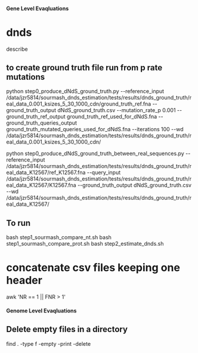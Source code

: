 #### Gene Level Evaqluations

# dnds

describe

## to create ground truth file run from p rate mutations
python step0_produce_dNdS_ground_truth.py --reference_input /data/jzr5814/sourmash_dnds_estimation/tests/results/dnds_ground_truth/real_data_0.001_ksizes_5_30_1000_cdn/ground_truth_ref.fna --ground_truth_output dNdS_ground_truth.csv --mutation_rate_p 0.001 --ground_truth_ref_output ground_truth_ref_used_for_dNdS.fna --ground_truth_queries_output ground_truth_mutated_queries_used_for_dNdS.fna --iterations 100 --wd /data/jzr5814/sourmash_dnds_estimation/tests/results/dnds_ground_truth/real_data_0.001_ksizes_5_30_1000_cdn/

python step0_produce_dNdS_ground_truth_between_real_sequences.py --reference_input /data/jzr5814/sourmash_dnds_estimation/tests/results/dnds_ground_truth/real_data_K12567/ref_K12567.fna --query_input /data/jzr5814/sourmash_dnds_estimation/tests/results/dnds_ground_truth/real_data_K12567/K12567.fna --ground_truth_output dNdS_ground_truth.csv --wd /data/jzr5814/sourmash_dnds_estimation/tests/results/dnds_ground_truth/real_data_K12567/

## To run
bash step1_sourmash_compare_nt.sh
bash step1_sourmash_compare_prot.sh
bash step2_estimate_dnds.sh

# concatenate csv files keeping one header
awk 'NR == 1 || FNR > 1'

#### Genome Level Evaqluations

## Delete empty files in a directory

find . -type f -empty -print -delete
